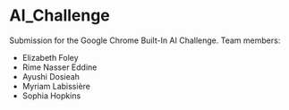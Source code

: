 # AI_Challenge
Submission for the Google Chrome Built-In AI Challenge.
Team members:
- Elizabeth Foley
- Rime Nasser Eddine
- Ayushi Dosieah
- Myriam Labissière
- Sophia Hopkins

